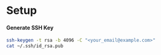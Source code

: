 # Setup

#### Generate SSH Key
```bash
ssh-keygen -t rsa -b 4096 -C "<your_email@example.com>"
cat ~/.ssh/id_rsa.pub
```
